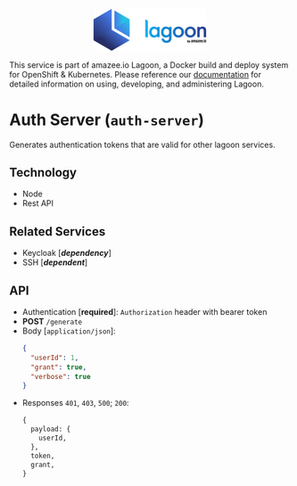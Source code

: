 <p align="center"><img
src="https://raw.githubusercontent.com/amazeeio/lagoon/master/docs/images/lagoon-logo.png"
alt="The Lagoon logo is a blue hexagon split in two pieces with an L-shaped cut"
width="40%"></p>

This service is part of amazee.io Lagoon, a Docker build and deploy system for
OpenShift & Kubernetes. Please reference our [documentation] for detailed
information on using, developing, and administering Lagoon.

# Auth Server (`auth-server`)

Generates authentication tokens that are valid for other lagoon services.

## Technology

* Node
* Rest API

## Related Services

* Keycloak [***dependency***]
* SSH [***dependent***]

## API

* Authentication [**required**]: `Authorization` header with bearer token
* **POST** `/generate`
* Body [`application/json`]:
    ```json
    {
      "userId": 1,
      "grant": true,
      "verbose": true
    }
    ```
* Responses `401`, `403`, `500`; `200`:
    ```
    {
      payload: {
        userId,
      },
      token,
      grant,
    }
    ```

[documentation]: https://lagoon.readthedocs.io/
